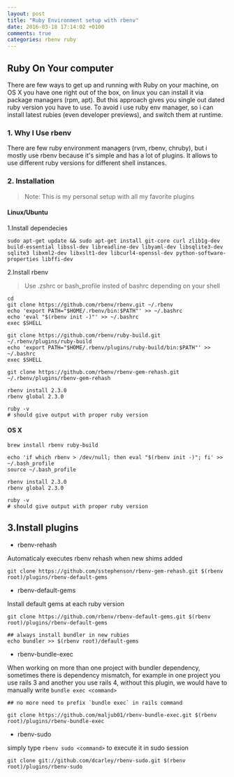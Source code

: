 ```yaml
---
layout: post
title: "Ruby Environment setup with rbenv"
date: 2016-03-18 17:14:02 +0100
comments: true
categories: rbenv ruby
---
```


## Ruby On Your computer

There are few ways to get up and running with Ruby on your machine,
on OS X you have one right out of the box, on linux you can install it via
package managers (rpm, apt). But this approach gives you single out dated
ruby version you have to use. To avoid i use ruby env manager, so i can install
latest rubies (even developer previews), and switch them at runtime.

<!-- more -->

### 1. Why I Use rbenv

There are few ruby environment managers (rvm, rbenv, chruby), but i mostly use rbenv
because it's simple and has a lot of plugins. It allows to use different ruby versions
for different shell instances.

### 2. Installation

>Note: This is my personal setup with all my favorite plugins

#### Linux/Ubuntu

1.Install dependecies

```
sudo apt-get update && sudo apt-get install git-core curl zlib1g-dev build-essential libssl-dev libreadline-dev libyaml-dev libsqlite3-dev sqlite3 libxml2-dev libxslt1-dev libcurl4-openssl-dev python-software-properties libffi-dev
```

2.Install rbenv
>Use .zshrc or bash_profile insted of bashrc depending on your shell

```
cd
git clone https://github.com/rbenv/rbenv.git ~/.rbenv
echo 'export PATH="$HOME/.rbenv/bin:$PATH"' >> ~/.bashrc
echo 'eval "$(rbenv init -)"' >> ~/.bashrc
exec $SHELL

git clone https://github.com/rbenv/ruby-build.git ~/.rbenv/plugins/ruby-build
echo 'export PATH="$HOME/.rbenv/plugins/ruby-build/bin:$PATH"' >> ~/.bashrc
exec $SHELL

git clone https://github.com/rbenv/rbenv-gem-rehash.git ~/.rbenv/plugins/rbenv-gem-rehash

rbenv install 2.3.0
rbenv global 2.3.0

ruby -v
# should give output with proper ruby version
```

#### OS X

```
brew install rbenv ruby-build

echo 'if which rbenv > /dev/null; then eval "$(rbenv init -)"; fi' >> ~/.bash_profile
source ~/.bash_profile

rbenv install 2.3.0
rbenv global 2.3.0

ruby -v
# should give output with proper ruby version
```
## 3.Install plugins

* rbenv-rehash

Automaticaly executes rbenv rehash when new shims added

```
git clone https://github.com/sstephenson/rbenv-gem-rehash.git $(rbenv root)/plugins/rbenv-default-gems
```
* rbenv-default-gems

Install default gems at each ruby version

```
git clone https://github.com/rbenv/rbenv-default-gems.git $(rbenv root)/plugins/rbenv-default-gems

## always install bundler in new rubies
echo bundler >> $(rbenv root)/default-gems
```

* rbenv-bundle-exec

When working on more than one project with bundler dependency, sometimes
there is dependency mismatch, for example in one project you use rails 3
and another you use rails 4, without this plugin, we would have to
manually write `bundle exec <command>`

```
## no more need to prefix `bundle exec` in rails command

git clone https://github.com/maljub01/rbenv-bundle-exec.git $(rbenv root)/plugins/rbenv-bundle-exec
```
* rbenv-sudo

simply type `rbenv sudo <command>` to execute it in sudo session

```
git clone git://github.com/dcarley/rbenv-sudo.git $(rbenv root)/plugins/rbenv-sudo
```
